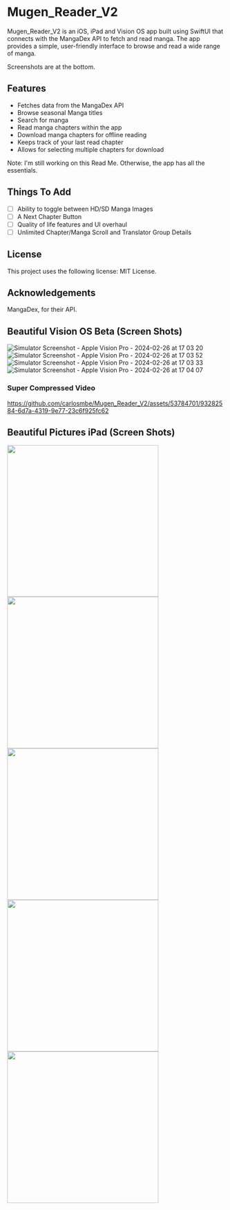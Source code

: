 # Mugen_Reader_V2

Mugen_Reader_V2 is an iOS, iPad and Vision OS app built using SwiftUI that connects with the MangaDex API to fetch and read manga. The app provides a simple, user-friendly interface to browse and read a wide range of manga.

Screenshots are at the bottom.


## Features

- Fetches data from the MangaDex API
- Browse seasonal Manga titles
- Search for manga
- Read manga chapters within the app
- Download manga chapters for offline reading
- Keeps track of your last read chapter
- Allows for selecting multiple chapters for download

Note: I'm still working on this Read Me. Otherwise, the app has all the essentials.

## Things To Add

- [ ] Ability to toggle between HD/SD Manga Images
- [ ] A Next Chapter Button
- [ ] Quality of life features and UI overhaul
- [ ] Unlimited Chapter/Manga Scroll and Translator Group Details

## License

This project uses the following license: MIT License.

## Acknowledgements

MangaDex, for their API. 


## Beautiful Vision OS Beta (Screen Shots)
![Simulator Screenshot - Apple Vision Pro - 2024-02-26 at 17 03 20](https://github.com/carlosmbe/Mugen_Reader_V2/assets/53784701/9f7e01f3-461a-4c24-80b9-4ffa541ed806)
![Simulator Screenshot - Apple Vision Pro - 2024-02-26 at 17 03 52](https://github.com/carlosmbe/Mugen_Reader_V2/assets/53784701/17c13fd6-a9b5-406e-adf3-61407687b95a)
![Simulator Screenshot - Apple Vision Pro - 2024-02-26 at 17 03 33](https://github.com/carlosmbe/Mugen_Reader_V2/assets/53784701/71d6b2a0-8fe9-4519-b3da-8a05f556ebe7)
![Simulator Screenshot - Apple Vision Pro - 2024-02-26 at 17 04 07](https://github.com/carlosmbe/Mugen_Reader_V2/assets/53784701/80513b35-00a6-4c8f-b17e-99122eb4368d)

### Super Compressed Video 

https://github.com/carlosmbe/Mugen_Reader_V2/assets/53784701/93282584-6d7a-4319-9e77-23c6f925fc62


 
## Beautiful Pictures iPad (Screen Shots)

<img src="https://github.com/carlosmbe/Mugen_Reader_V2/assets/53784701/7843bbbf-cb4f-46fc-8cf8-c9fc028e047f" width="350">

<img src="https://github.com/carlosmbe/Mugen_Reader_V2/assets/53784701/4e2dda33-9dd6-4fa3-86dd-aa5d39f61d26" width="350">

<img src="https://github.com/carlosmbe/Mugen_Reader_V2/assets/53784701/20d9ea9a-782c-48c2-ac36-84db3cb0fdaf" width="350">

<img src="https://github.com/carlosmbe/Mugen_Reader_V2/assets/53784701/d5c6802b-7ea5-4cc4-9ff1-56dc02cad47c" width="350">


<img src="https://github.com/carlosmbe/Mugen_Reader_V2/assets/53784701/58909b59-5f5f-4176-aabf-8dcebca1475b" width="350">





